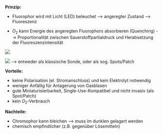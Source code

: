 **Prinzip:**
- Fluorophor wird mit Licht (LED) beleuchet --> angeregter Zustand --> Fluoreszenz 

- $O_{2}$ kann Energie des angeregten Fluorophors absorbieren (Quenching) --> Proportionalität zwischen Sauerstoffpartialdruck und Herabsetzung der Fluoreszenzintensität

![](Pasted%20image%2020250513101921.png)

![](Pasted%20image%2020250520082004.png)
--> entweder als klassische Sonde, oder als sog. Spots/Patch



**Vorteile:**
- keine Polarisation (el. Stromanschluss) und kein Elektrolyt notwendig
- weniger Anfällig für Anlagerung von Gasblasen
- gute Miniaturisierbarkeit, Single-Use-Kompatibel und nicht invasiv (als Spot/Patch)
- kein $O_{2}$-Verbrauch

**Nachteile:**
- Chromophor kann bleichen --> muss im dunklen gelagert werden
- chemisch empfindlicher (z.B. gegenüber Lösemitteln)
